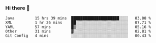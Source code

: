 ### Hi there 👋

<!--
**urzz/urzz** is a ✨ _special_ ✨ repository because its `README.md` (this file) appears on your GitHub profile.

Here are some ideas to get you started:

- 🔭 I’m currently working on ...
- 🌱 I’m currently learning ...
- 👯 I’m looking to collaborate on ...
- 🤔 I’m looking for help with ...
- 💬 Ask me about ...
- 📫 How to reach me: ...
- 😄 Pronouns: ...
- ⚡ Fun fact: ...
-->

<!--START_SECTION:waka-->
```text
Java         15 hrs 39 mins  █████████████████████░░░░   83.88 % 
XML          1 hr 26 mins    ██░░░░░░░░░░░░░░░░░░░░░░░   07.71 % 
YAML         57 mins         █▒░░░░░░░░░░░░░░░░░░░░░░░   05.16 % 
Other        31 mins         ▓░░░░░░░░░░░░░░░░░░░░░░░░   02.81 % 
Git Config   4 mins          ░░░░░░░░░░░░░░░░░░░░░░░░░   00.43 % 
```
<!--END_SECTION:waka-->
